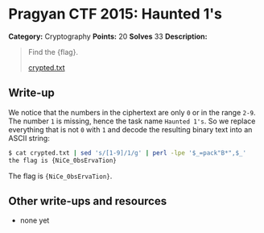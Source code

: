 # Pragyan CTF 2015: Haunted 1's

**Category:** Cryptography
**Points:** 20
**Solves** 33
**Description:**

> Find the {flag}.
>
> [crypted.txt](crypted.txt)

## Write-up

We notice that the numbers in the ciphertext are only `0` or in the range `2-9`.
The number `1` is missing, hence the task name `Haunted 1's`.
So we replace everything that is not `0` with `1` and decode the resulting binary text into an ASCII string:

```bash
$ cat crypted.txt | sed 's/[1-9]/1/g' | perl -lpe '$_=pack"B*",$_'
the flag is {NiCe_0bsErvaTion}
```

The flag is `{NiCe_0bsErvaTion}`.

## Other write-ups and resources

* none yet
